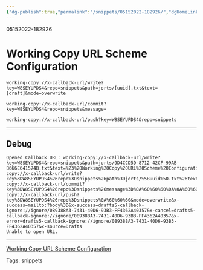 ```yaml
---
{"dg-publish":true,"permalink":"/snippets/05152022-182926/","dgHomeLink":true,"dgPassFrontmatter":false}
---
```


05152022-182926

# Working Copy URL Scheme Configuration


```
working-copy://x-callback-url/write?key=W8SEYUPDS4&repo=snippets&path=jorts/[uuid].txt&text=[draft]&mode=overwrite
```

```
working-copy://x-callback-url/commit?key=W8SEYUPDS4&repo=snippets&message=
```

```
working-copy://x-callback-url/push?key=W8SEYUPDS4&repo=snippets
```

---

## Debug

```
Opened Callback URL: working-copy://x-callback-url/write?key=W8SEYUPDS4&repo=snippets&path=jorts/9D4CCD5D-8712-42CF-99AB-B666E641574B.txt&text=%23%20Working%20Copy%20URL%20Scheme%20Configuration%0A%0A%0A%60%60%60%0Aworking-copy://x-callback-url/write?key%3DW8SEYUPDS4%26repo%3Dsnippets%26path%3Djorts/%5Buuid%5D.txt%26text%3D%5Bdraft%5D%26mode%3Doverwrite%0A%60%60%60%0A%0A%60%60%60%0Aworking-copy://x-callback-url/commit?key%3DW8SEYUPDS4%26repo%3Dsnippets%26message%3D%0A%60%60%60%0A%0A%60%60%60%0Aworking-copy://x-callback-url/push?key%3DW8SEYUPDS4%26repo%3Dsnippets%0A%60%60%60&mode=overwrite&x-success=mailto:?body%3D&x-success=drafts5-callback-ignore://ignore/089388A3-7431-40D6-93B3-FF4362A40357&x-cancel=drafts5-callback-ignore://ignore/089388A3-7431-40D6-93B3-FF4362A40357&x-error=drafts5-callback-ignore://ignore/089388A3-7431-40D6-93B3-FF4362A40357&x-source=Drafts
Unable to open URL.
```
---
[Working Copy URL Scheme Configuration](drafts://open?uuid=9D4CCD5D-8712-42CF-99AB-B666E641574B)

Tags:
  snippets